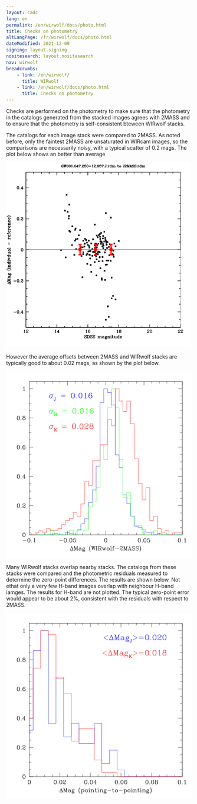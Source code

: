 ```yaml
---
layout: cadc
lang: en
permalink: /en/wirwolf/docs/photo.html
title: Checks on photometry
altLangPage: /fr/wirwolf/docs/photo.html
dateModified: 2021-12-09
signing: layout.signing
nositesearch: layout.nositesearch
nav: wirwolf
breadcrumbs:
    - link: /en/wirwolf/
      title: WIRwolf
    - link: /en/wirwolf/docs/photo.html
      title: Checks on photometry
---
```

<p>
    Checks are performed on the photometry to make sure that the
    photometry in the catalogs generated from the stacked images agrees
    with 2MASS and to ensure that the photometry is self-consistent
    bteween WIRwolf stacks.
</p>
<p>
   The catalogs for each image stack were compared to 2MASS. As
     noted before, only the faintest 2MASS are unsaturated in WIRcam
     images, so the comparisons are necessarily noisy, with a typical
     scatter of 0.2 mags. The plot below shows an better than average
</p>
<img src="/static/images/wirwolf/J2MASS.GW001.047.250+12.957.J.mag.gif" alt="Example of a comparison between 2MASS and WIRwolf"/>
<p>
    However the average offsets between 2MASS and WIRwolf stacks are
    typically good to about 0.02 mags, as shown by the plot below.
</p>
<img src="/static/images/wirwolf/wircat2mass.gif" alt="Photometric zero-point differences between WIRwolf and 2MASS"/>
<p>
    Many WIRwolf stacks overlap nearby stacks. The catalogs from
    these stacks were compared and the photometric residuals measured
    to determine the zero-point differences. The results are shown
    below. Not ethat only a very few H-band images overlap with
    neighbour H-band iamges. The results for H-band are not
    plotted. The typical zero-point error would appear to be about 2%,
    consistent with the residuals with respect to 2MASS.
</p>
<img src="/static/images/wirwolf/catfight.gif" alt="Photometric zero-point differences between adjacent WIRwolf stacks"/>
